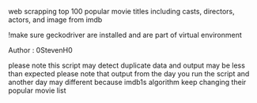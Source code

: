 web scrapping top 100 popular movie titles including casts, directors, actors, and image from imdb

!make sure geckodriver are installed and are part of virtual environment

Author : 0StevenH0

please note this script may detect duplicate data and output may be less than expected
please note that output from the day you run the script and another day may different
because imdb1s algorithm keep changing their popular movie list
